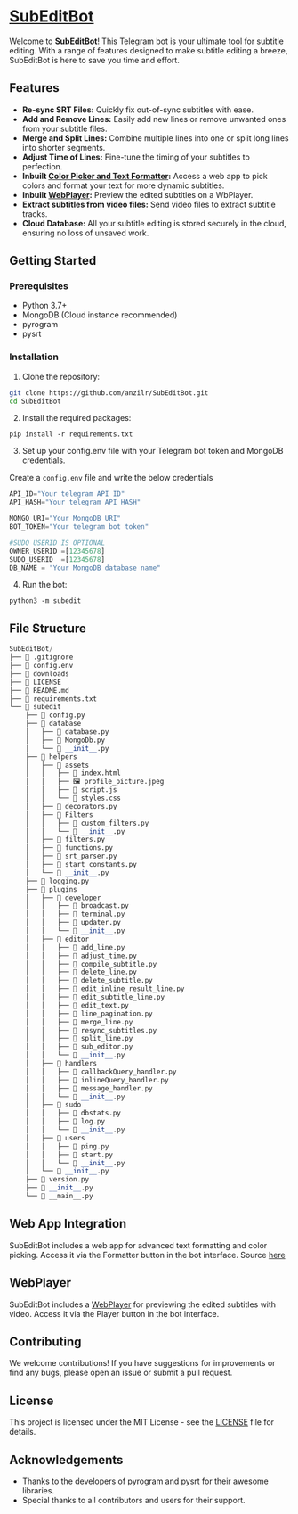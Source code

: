# [SubEditBot](t.me/SubEditBot)

Welcome to **[SubEditBot](t.me/SubEditBot)**! This Telegram bot is your ultimate tool for subtitle editing. With a range of features designed to make subtitle editing a breeze, SubEditBot is here to save you time and effort.

## Features

- **Re-sync SRT Files:** Quickly fix out-of-sync subtitles with ease.
- **Add and Remove Lines:** Easily add new lines or remove unwanted ones from your subtitle files.
- **Merge and Split Lines:** Combine multiple lines into one or split long lines into shorter segments.
- **Adjust Time of Lines:** Fine-tune the timing of your subtitles to perfection.
- **Inbuilt [Color Picker and Text Formatter](https://github.com/anzilr/TextFormatter):** Access a web app to pick colors and format your text for more dynamic subtitles.
- **Inbuilt [WebPlayer](https://github.com/anzilr/WebPlayer):** Preview the edited subtitles on a WbPlayer.
- **Extract subtitles from video files:** Send video files to extract subtitle tracks.
- **Cloud Database:** All your subtitle editing is stored securely in the cloud, ensuring no loss of unsaved work.

## Getting Started

### Prerequisites

- Python 3.7+
- MongoDB (Cloud instance recommended)
- pyrogram
- pysrt

### Installation

1. Clone the repository:

```sh
git clone https://github.com/anzilr/SubEditBot.git
cd SubEditBot
```

2. Install the required packages:

```
pip install -r requirements.txt
```

3. Set up your config.env file with your Telegram bot token and MongoDB credentials.

Create a `config.env` file and write the below credentials
```python
API_ID="Your telegram API ID"
API_HASH="Your telegram API HASH"

MONGO_URI="Your MongoDB URI"
BOT_TOKEN="Your telegram bot token"

#SUDO USERID IS OPTIONAL
OWNER_USERID =[12345678]
SUDO_USERID  =[12345678]
DB_NAME = "Your MongoDB database name"
```

4. Run the bot:

```
python3 -m subedit
```

## File Structure
```python
SubEditBot/
├── 📄 .gitignore
├── 📄 config.env
├── 📁 downloads
├── 📄 LICENSE
├── 📄 README.md
├── 📄 requirements.txt
└── 📁 subedit
    ├── 🐍 config.py
    ├── 📁 database
    │   ├── 🐍 database.py
    │   ├── 🐍 MongoDb.py
    │   └── 🐍 __init__.py
    ├── 📁 helpers
    │   ├── 📁 assets
    │   │   ├── 📄 index.html
    │   │   ├── 🖼️ profile_picture.jpeg
    │   │   ├── 📄 script.js
    │   │   └── 📄 styles.css
    │   ├── 🐍 decorators.py
    │   ├── 📁 Filters
    │   │   ├── 🐍 custom_filters.py
    │   │   └── 🐍 __init__.py
    │   ├── 🐍 filters.py
    │   ├── 🐍 functions.py
    │   ├── 🐍 srt_parser.py
    │   ├── 🐍 start_constants.py
    │   └── 🐍 __init__.py
    ├── 🐍 logging.py
    ├── 📁 plugins
    │   ├── 📁 developer
    │   │   ├── 🐍 broadcast.py
    │   │   ├── 🐍 terminal.py
    │   │   ├── 🐍 updater.py
    │   │   └── 🐍 __init__.py
    │   ├── 📁 editor
    │   │   ├── 🐍 add_line.py
    │   │   ├── 🐍 adjust_time.py
    │   │   ├── 🐍 compile_subtitle.py
    │   │   ├── 🐍 delete_line.py
    │   │   ├── 🐍 delete_subtitle.py
    │   │   ├── 🐍 edit_inline_result_line.py
    │   │   ├── 🐍 edit_subtitle_line.py
    │   │   ├── 🐍 edit_text.py
    │   │   ├── 🐍 line_pagination.py
    │   │   ├── 🐍 merge_line.py
    │   │   ├── 🐍 resync_subtitles.py
    │   │   ├── 🐍 split_line.py
    │   │   ├── 🐍 sub_editor.py
    │   │   └── 🐍 __init__.py
    │   ├── 📁 handlers
    │   │   ├── 🐍 callbackQuery_handler.py
    │   │   ├── 🐍 inlineQuery_handler.py
    │   │   ├── 🐍 message_handler.py
    │   │   └── 🐍 __init__.py
    │   ├── 📁 sudo
    │   │   ├── 🐍 dbstats.py
    │   │   ├── 🐍 log.py
    │   │   └── 🐍 __init__.py
    │   ├── 📁 users
    │   │   ├── 🐍 ping.py
    │   │   ├── 🐍 start.py
    │   │   └── 🐍 __init__.py
    │   └── 🐍 __init__.py
    ├── 🐍 version.py
    ├── 🐍 __init__.py
    └── 🐍 __main__.py
```
## Web App Integration
SubEditBot includes a web app for advanced text formatting and color picking. Access it via the Formatter button in the bot interface. Source [here](https://github.com/anzilr/TextFormatter)

## WebPlayer
SubEditBot includes a [WebPlayer](https://github.com/anzilr/WebPlayer) for previewing the edited subtitles with video. Access it via the Player button in the bot interface.

## Contributing
We welcome contributions! If you have suggestions for improvements or find any bugs, please open an issue or submit a pull request.

## License
This project is licensed under the MIT License - see the [LICENSE](https://github.com/anzilr/SubEditBot/blob/master/LICENSE) file for details.

## Acknowledgements
- Thanks to the developers of pyrogram and pysrt for their awesome libraries.
- Special thanks to all contributors and users for their support.
